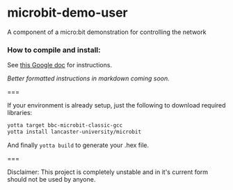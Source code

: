 # microbit-demo-user

A component of a micro:bit demonstration for controlling the network

### How to compile and install:

See [this Google doc](https://docs.google.com/document/d/1ZT9YcPsR-To2kQpRb6Q6RIYCqXsT9LDIWzZImJKM-Wg/edit) for instructions.

*Better formatted instructions in markdown coming soon.*

===

If your environment is already setup, just the following to download required libraries:

```bash
yotta target bbc-microbit-classic-gcc
yotta install lancaster-university/microbit

```

And finally `yotta build` to generate your .hex file.

===

Disclaimer: This project is completely unstable and in it's current form should not be used by anyone.